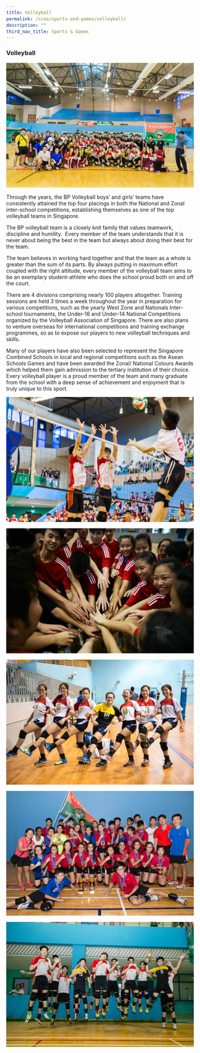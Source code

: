 ```yaml
---
title: Volleyball
permalink: /ccas/sports-and-games/volleyball/
description: ""
third_nav_title: Sports & Games
---
```

### Volleyball

![](/images/vb1.jpeg)

Through the years, the BP Volleyball boys’ and girls’ teams have consistently attained the top four placings in both the National and Zonal inter-school competitions, establishing themselves as one of the top volleyball teams in Singapore.

  

The BP volleyball team is a closely knit family that values teamwork, discipline and humility.  Every member of the team understands that it is never about being the best in the team but always about doing their best for the team. 

The team believes in working hard together and that the team as a whole is greater than the sum of its parts. By always putting in maximum effort coupled with the right attitude, every member of the volleyball team aims to be an exemplary student-athlete who does the school proud both on and off the court.

  

There are 4 divisions comprising nearly 100 players altogether. Training sessions are held 3 times a week throughout the year in preparation for various competitions, such as the yearly West Zone and Nationals Inter-school tournaments, the Under-16 and Under-14 National Competitions organized by the Volleyball Association of Singapore. There are also plans to venture overseas for international competitions and training exchange programmes, so as to expose our players to new volleyball techniques and skills.

  

Many of our players have also been selected to represent the Singapore Combined Schools in local and regional competitions such as the Asean Schools Games and have been awarded the Zonal/ National Colours Awards which helped them gain admission to the tertiary institution of their choice. Every volleyball player is a proud member of the team and many graduate from the school with a deep sense of achievement and enjoyment that is truly unique to this sport.

 ![](/images/vb2.jpeg)

![](/images/vb3.jpeg)

![](/images/vb4.jpeg)

![](/images/vb5.jpeg)

![](/images/vb6.jpeg)